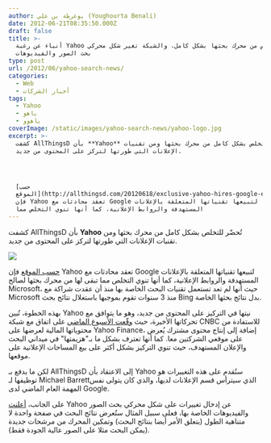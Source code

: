 ```yaml
---
author: يوغرطة بن علي (Youghourta Benali)
date: 2012-06-21T08:35:50.000Z
draft: false
title: >-
  أنباء عن رغبة Yahoo في التخلص من محرك بحثها بشكل كامل، والشبكة تغير شكل محركي
  بحث الصور والفيديوهات 
type: post
url: /2012/06/yahoo-search-news/
categories:
  - Web
  - أخبار الشركات
tags:
  - Yahoo
  - ياهو
  - ياهوو
coverImage: /static/images/yahoo-search-news/yahoo-logo.jpg
excerpt: >-
  كشفت AllThingsD بأن **Yahoo** تُحضّر للتخلص بشكل كامل من محرك بحثها ومن تقنيات
  الإعلانات التي طورتها لتركز على المحتوى من جديد.




  [حسب
  الموقع](http://allthingsd.com/20120618/exclusive-yahoo-hires-google-exec-barrett-as-chief-of-revenue-as-big-ad-changes-loom/)
  فإن Yahoo تعقد محادثات مع Google لتبيعها تقنياتها المتعلقة بالإعلانات
  المستهدفة والروابط الإعلانية، كما أنها تنوي التخلص مما
---
```

كشفت AllThingsD بأن **Yahoo** تُحضّر للتخلص بشكل كامل من محرك بحثها ومن تقنيات الإعلانات التي طورتها لتركز على المحتوى من جديد.

![](/static/images/yahoo-search-news/yahoo-logo.jpg)

[حسب الموقع](http://allthingsd.com/20120618/exclusive-yahoo-hires-google-exec-barrett-as-chief-of-revenue-as-big-ad-changes-loom/) فإن Yahoo تعقد محادثات مع Google لتبيعها تقنياتها المتعلقة بالإعلانات المستهدفة والروابط الإعلانية، كما أنها تنوي التخلص مما تبقى لها من محرك بحثها لصالح Microsoft، حيث أنها لم تعد تستعمل تقنيات البحث الخاصة بها منذ أن عقدت شراكة مع Microsoft منذ 3 سنوات تقوم بموجبها باستغلال نتائج بحث Bing بدل نتائج بحثها الخاصة.

بهذه الخطوة، تُبين Yahoo نيتها في التركيز على المحتوى من جديد، وهو ما يتوافق مع تحركاتها الأخيرة، حيث [وقّعت الأسبوع الماضي](http://news.cnet.com/8301-1023\_3-57452079-93/yahoo-cnbc-form-content-sharing-partnership) على اتفاق مع شبكة CNBC للاستفادة من محتوياتها المالية لعرضها على Yahoo Finance، إضافة إلى إنتاج محتوى مشترك يُعرض على موقعي الشركتين معا. كما أنها تعترف بشكل ما بـ"هزيمتها" في ميداني البحث والإعلان المستهدف، حيث تنوي التركيز بشكل أكثر على بيع المساحات الإعلانية على موقعها.

لكن ما يدفع بـ AllThingsD إلى الاعتقاد بأن Yahoo ستُقدم على هذه التغييرات هو توظيفها لـ Michael Barrettالذي سيترأس قسم الإعلانات لديها، والذي كان يتولى نفس المهمة العام الماضي لدى Google.

على الجانب، [أعلنت](http://www.ysearchblog.com/2012/06/20/image-and-video-search/) Yahoo عن إدخال تغييرات على شكل محركي بحث الصور والفيديوهات الخاصة بها، فعلى سبيل المثال ستُعرض نتائج البحث في صفحة واحدة لا متناهية الطول (يتعلق الأمر أيضا بنتائج البحث) وتمكين المحرك من مرشحات جديدة (يمكن البحث مثلا على الصور عالية الجودة فقط).
